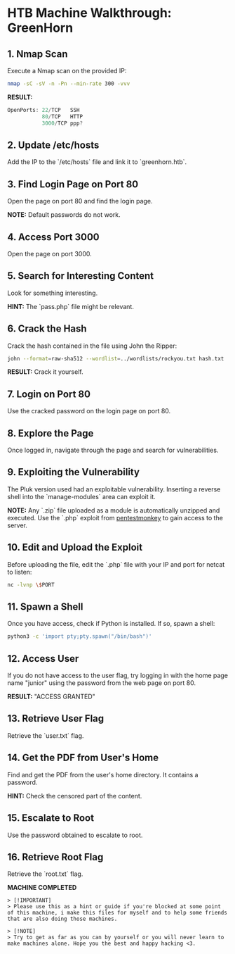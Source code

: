 # HTB Machine Walkthrough: GreenHorn

## 1. Nmap Scan

Execute a Nmap scan on the provided IP:

```bash
nmap -sC -sV -n -Pn --min-rate 300 -vvv
```

**RESULT:**

```cpp
OpenPorts: 22/TCP	SSH
		   80/TCP	HTTP
		   3000/TCP	ppp?
```

## 2. Update /etc/hosts

Add the IP to the \`/etc/hosts\` file and link it to \`greenhorn.htb\`.

## 3. Find Login Page on Port 80

Open the page on port 80 and find the login page.

**NOTE:** Default passwords do not work.

## 4. Access Port 3000

Open the page on port 3000.

## 5. Search for Interesting Content

Look for something interesting. 

**HINT:** The \`pass.php\` file might be relevant.

## 6. Crack the Hash

Crack the hash contained in the file using John the Ripper:

```bash
john --format=raw-sha512 --wordlist=../wordlists/rockyou.txt hash.txt
```

**RESULT:** Crack it yourself.

## 7. Login on Port 80

Use the cracked password on the login page on port 80.

## 8. Explore the Page

Once logged in, navigate through the page and search for vulnerabilities.

## 9. Exploiting the Vulnerability

The Pluk version used had an exploitable vulnerability. Inserting a reverse shell into the \`manage-modules\` area can exploit it.

**NOTE:** Any \`.zip\` file uploaded as a module is automatically unzipped and executed. Use the \`.php\` exploit from [pentestmonkey](https://github.com/pentestmonkey/) to gain access to the server.

## 10. Edit and Upload the Exploit

Before uploading the file, edit the \`.php\` file with your IP and port for netcat to listen:

```bash
nc -lvnp \$PORT
```

## 11. Spawn a Shell

Once you have access, check if Python is installed. If so, spawn a shell:

```bash
python3 -c 'import pty;pty.spawn("/bin/bash")'
```

## 12. Access User

If you do not have access to the user flag, try logging in with the home page name "junior" using the password from the web page on port 80.

**RESULT:** "ACCESS GRANTED"

## 13. Retrieve User Flag

Retrieve the \`user.txt\` flag.

## 14. Get the PDF from User's Home

Find and get the PDF from the user's home directory. It contains a password.

**HINT:** Check the censored part of the content.

## 15. Escalate to Root

Use the password obtained to escalate to root.

## 16. Retrieve Root Flag

Retrieve the \`root.txt\` flag.

**MACHINE COMPLETED**
```
> [!IMPORTANT]  
> Please use this as a hint or guide if you're blocked at some point of this machine, i make this files for myself and to help some friends that are also doing those machines.
```
```
> [!NOTE]  
> Try to get as far as you can by yourself or you will never learn to make machines alone. Hope you the best and happy hacking <3.
```
